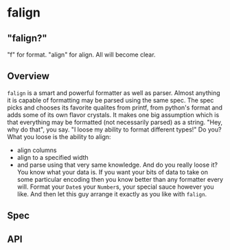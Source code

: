 # falign

## "falign?"
"f" for format.
"align" for align. 
All will become clear.

## Overview
`falign` is a smart and powerful formatter as well as parser. Almost anything it is capable of formatting may be parsed using the same spec.  The spec picks and chooses its favorite qualites from printf, from python's format and adds some of its own flavor crystals.  It makes one big assumption which is that everything may be formatted (not necessarily parsed) as a string. "Hey, why do that", you say. "I loose my ability to format different types!"  Do you? What you loose is the ability to align:
* align columns
* align to a specified width
* and parse using that very same knowledge.
And do you really loose it? You know what your data is. If you want your bits of data to take on some particular encoding then you know better than any formatter every will. Format your `Date`s your `Number`s, your special sauce however you like. And then let this guy arrange it exactly as you like with `falign`.

## Spec

## API
